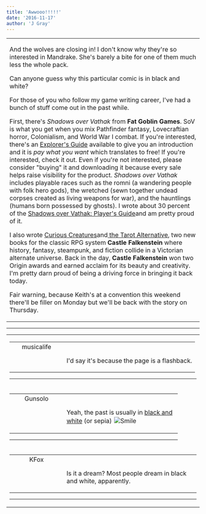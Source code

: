 ```yaml
---
title: 'Awwooo!!!!!'
date: '2016-11-17'
author: 'J Gray'
---
```


<div>
<!-- Main content here -->
<table border="0" class="post"><tbody><tr><td>
   
   <div class="post_body">
       <p>And the wolves are closing in! I don't know why they're so interested in Mandrake. She's barely a bite for one of them much less the whole pack. </p><p>Can anyone guess why this particular comic is in black and white?</p><p>For those of you who follow my game writing career, I've had a bunch of stuff come out in the past while. </p><p>First, there's <em>Shadows over Vathak</em> from <strong>Fat Goblin Games</strong>. SoV is what you get when you mix Pathfinder fantasy, Lovecraftian horror, Colonialism, and World War I combat. If you're interested, there's an <a href="http://www.rpgnow.com/product/198365/Shadows-over-Vathak-Explorers-Guide-to-Vathak" target="_blank">Explorer's Guide</a> available to give you an introduction and it is <em>pay what you want</em> which translates to free! If you're interested, check it out. Even if you're not interested, please consider "buying" it and downloading it because every sale helps raise visibility for the product. <em>Shadows over Vathak </em>includes playable races such as the romni (a wandering people with folk hero gods), the wretched (sewn together undead corpses created as living weapons for war), and the hauntlings (humans born possessed by ghosts). I wrote about 30 percent of the <a href="http://www.rpgnow.com/product/196956/Shadows-over-Vathak-Players-Guide-to-Vathak" target="_blank">Shadows over Vathak: Player's Guide</a>and am pretty proud of it.</p><p>I also wrote <a href="http://www.rpgnow.com/product/194571/Castle-Falkenstein-Curious-Creatures" target="_blank">Curious Creatures</a>and<a href="http://www.rpgnow.com/product/194574/Castle-Falkenstein-The-Tarot-Variation" target="_blank"> the Tarot Alternative</a>, two new books for the classic RPG system <strong>Castle Falkenstein</strong> where history, fantasy, steampunk, and fiction collide in a Victorian alternate universe. Back in the day, <strong>Castle Falkenstein </strong>won two Origin awards and earned acclaim for its beauty and creativity. I'm pretty darn proud of being a driving force in bringing it back today.</p><p>Fair warning, because Keith's at a convention this weekend there'll be filler on Monday but we'll be back with the story on Thursday.</p>
   </div>
   </td></tr>
   </tbody></table><hr><table style="width:100%; border:0;" class="comment_table"><tbody><tr><td width="100%"><a name=""> </a><div style="width:100%;" class="comment"><table border="0" width="100%"><tbody><tr><td align="center" valign="top" width="125">
<span class="comment_title"><center>musicalife<br></center><a name="2867">&nbsp;</a></span><br>
<center><img src="https://www.gravatar.com/avatar.php?gravatar_id=6f86cb0ffa70485e791906edfc2d1247&amp;default=http%3A%2F%2Fmysteriesofthearcana.com%2Ftemplates%2Fmain%2Fimages%2Favatar.gif&amp;size=80&amp;rating=g" border="0" alt=""></center>
</td>
<td valign="top">


<p class="comment_text"> </p><p class="comment_text"><br> I'd say it's because the page is a flashback.</p>
 

</td></tr></tbody></table>
<hr></div></td></tr><tr><td width="100%"><a name=""> </a><div style="width:90%;" class="comment2"><table border="0" width="100%"><tbody><tr><td align="center" valign="top" width="125">
<span class="comment_title"><center>Gunsolo<br></center><a name="2868">&nbsp;</a></span><br>
<center><img src="https://www.gravatar.com/avatar.php?gravatar_id=a94f16ab08c7abb74820e668722a5ffc&amp;default=http%3A%2F%2Fmysteriesofthearcana.com%2Ftemplates%2Fmain%2Fimages%2Favatar.gif&amp;size=80&amp;rating=g" border="0" alt=""></center>
</td>
<td valign="top">


<p class="comment_text"> </p><p class="comment_text"><br> Yeah, the past is usually in <a href="https://youtu.be/S-RsB-L2fQY" class="" classname="" target="" name="">black and white</a> (or sepia) <img src="/smilies/smile.gif" alt=" Smile " vspace="2" hspace="2" border="0"><br></p>
 

</td></tr></tbody></table>
<hr></div></td></tr><tr><td width="100%"><a name=""> </a><div style="width:100%;" class="comment"><table border="0" width="100%"><tbody><tr><td align="center" valign="top" width="125">
<span class="comment_title"><center>KFox<br></center><a name="2870">&nbsp;</a></span><br>
<center><img src="https://www.gravatar.com/avatar.php?gravatar_id=a0440f3af814cef353d87f76b2b65682&amp;default=http%3A%2F%2Fmysteriesofthearcana.com%2Ftemplates%2Fmain%2Fimages%2Favatar.gif&amp;size=80&amp;rating=g" border="0" alt=""></center>
</td>
<td valign="top">


<p class="comment_text"> </p><p class="comment_text"><br> Is it a dream? Most people dream in black and white, apparently.</p>
 

</td></tr></tbody></table>
<hr></div></td></tr></tbody></table>
<!-- End main content -->
              </div>
